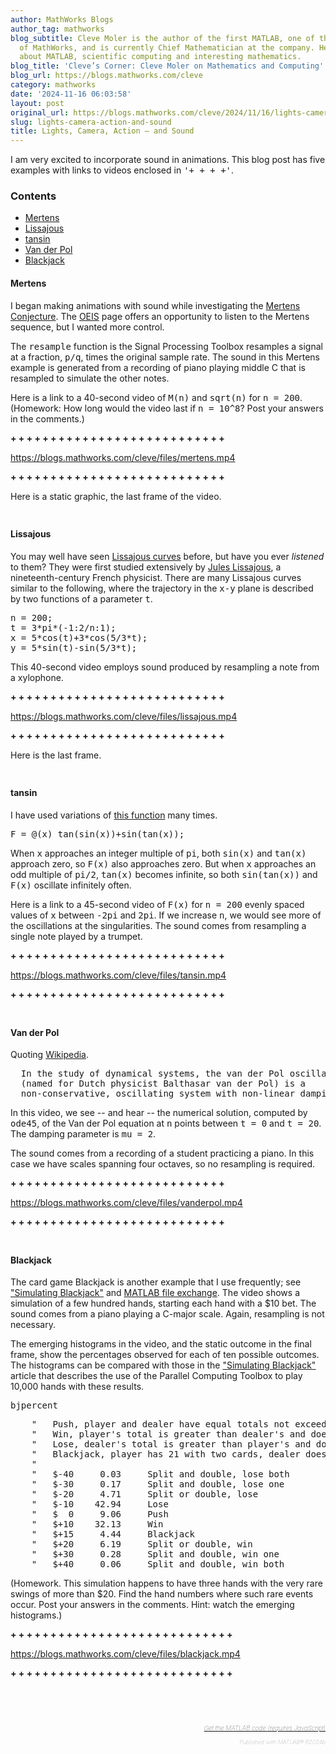 ```yaml
---
author: MathWorks Blogs
author_tag: mathworks
blog_subtitle: Cleve Moler is the author of the first MATLAB, one of the founders
  of MathWorks, and is currently Chief Mathematician at the company. He writes here
  about MATLAB, scientific computing and interesting mathematics.
blog_title: 'Cleve’s Corner: Cleve Moler on Mathematics and Computing'
blog_url: https://blogs.mathworks.com/cleve
category: mathworks
date: '2024-11-16 06:03:58'
layout: post
original_url: https://blogs.mathworks.com/cleve/2024/11/16/lights-camera-action-and-sound/?s_tid=feedtopost
slug: lights-camera-action-and-sound
title: Lights, Camera, Action — and Sound
---
```


<div class="content"><!--introduction-->
<p>I am very excited to incorporate sound in animations. This blog post has five examples with links to videos enclosed in <tt>'+ + + +'</tt>.</p>

<!--/introduction-->
<h3>Contents</h3>
<div>
<ul>
<li>
<a href="https://feeds.feedburner.com/mathworks/moler#beb66eab-d057-4b35-b679-ceb8341bac55">Mertens</a>
</li>
<li>
<a href="https://feeds.feedburner.com/mathworks/moler#acc96bc1-84ad-4503-af62-3207c0cddc9d">Lissajous</a>
</li>
<li>
<a href="https://feeds.feedburner.com/mathworks/moler#c8bcb2e7-342f-4b58-a7ba-b3d7f7034476">tansin</a>
</li>
<li>
<a href="https://feeds.feedburner.com/mathworks/moler#7e32cd92-b6a9-46ec-aa1c-980089ff6833">Van der Pol</a>
</li>
<li>
<a href="https://feeds.feedburner.com/mathworks/moler#e791b241-63f8-4987-a4d3-4451b5b8f39d">Blackjack</a>
</li>
</ul>
</div>

<h4>Mertens<a name="beb66eab-d057-4b35-b679-ceb8341bac55"></a>
</h4>
<p>I began making animations with sound while investigating the <a href="https://blogs.mathworks.com/cleve/2024/09/23/redheffer-mertens-and-one-million-dollars/">Mertens Conjecture</a>. The <a href="https://oeis.org/A002321">OEIS</a> page offers an opportunity to listen to the Mertens sequence, but I wanted more control.</p>

<p>The <tt>resample</tt> function is the Signal Processing Toolbox resamples a signal at a fraction, <tt>p/q</tt>, times the original sample rate. The sound in this Mertens example is generated from a recording of piano playing middle C that is resampled to simulate the other notes.</p>

<p>Here is a link to a 40-second video of <tt>M(n)</tt> and <tt>sqrt(n)</tt> for <tt>n = 200</tt>. (Homework: How long would the video last if <tt>n = 10^8</tt>? Post your answers in the comments.)</p>

<p>
<b>+ + + + + + + + + + + + + + + + + + + + + + + + + + +</b>
</p>

<p>
<a href="https://blogs.mathworks.com/cleve/files/mertens.mp4">https://blogs.mathworks.com/cleve/files/mertens.mp4</a>
</p>

<p>
<b>+ + + + + + + + + + + + + + + + + + + + + + + + + + +</b>
</p>

<p>Here is a static graphic, the last frame of the video.</p>

<p>
<img alt="" hspace="5" src="https://blogs.mathworks.com/cleve/files/mertens.png" vspace="5" /> </p>

<h4>Lissajous<a name="acc96bc1-84ad-4503-af62-3207c0cddc9d"></a>
</h4>
<p>You may well have seen <a href="https://en.wikipedia.org/wiki/Lissajous_curve">Lissajous curves</a> before, but have you ever <i>listened</i> to them? They were first studied extensively by <a href="https://en.wikipedia.org/wiki/Jules_Antoine_Lissajous">Jules Lissajous</a>, a nineteenth-century French physicist. There are many Lissajous curves similar to the following, where the trajectory in the <tt>x-y</tt> plane is described by two functions of a parameter <tt>t</tt>.</p>

<pre class="language-matlab">
n = 200;
t = 3*pi*(-1:2/n:1);
x = 5*cos(t)+3*cos(5/3*t);
y = 5*sin(t)-sin(5/3*t);
</pre>
<p>This 40-second video employs sound produced by resampling a note from a xylophone.</p>

<p>
<b>+ + + + + + + + + + + + + + + + + + + + + + + + + + +</b>
</p>

<p>
<a href="https://blogs.mathworks.com/cleve/files/lissajous.mp4">https://blogs.mathworks.com/cleve/files/lissajous.mp4</a>
</p>

<p>
<b>+ + + + + + + + + + + + + + + + + + + + + + + + + + +</b>
</p>

<p>Here is the last frame.</p>

<p>
<img alt="" hspace="5" src="https://blogs.mathworks.com/cleve/files/lissajous.png" vspace="5" /> </p>

<h4>tansin<a name="c8bcb2e7-342f-4b58-a7ba-b3d7f7034476"></a>
</h4>
<p>I have used variations of <a href="https://blogs.mathworks.com/cleve/2012/09/24/supremum">this function</a> many times.</p>

<pre>F = @(x) tan(sin(x))+sin(tan(x));</pre>
<p>When <tt>x</tt> approaches an integer multiple of <tt>pi</tt>, both <tt>sin(x)</tt> and <tt>tan(x)</tt> approach zero, so <tt>F(x)</tt> also approaches zero. But when <tt>x</tt> approaches an odd multiple of <tt>pi/2</tt>, <tt>tan(x)</tt> becomes infinite, so both <tt>sin(tan(x))</tt> and <tt>F(x)</tt> oscillate infinitely often.</p>

<p>Here is a link to a 45-second video of <tt>F(x)</tt> for <tt>n = 200</tt> evenly spaced values of <tt>x</tt> between <tt>-2pi</tt> and <tt>2pi</tt>. If we increase <tt>n</tt>, we would see more of the oscillations at the singularities. The sound comes from resampling a single note played by a trumpet.</p>

<p>
<b>+ + + + + + + + + + + + + + + + + + + + + + + + + + +</b>
</p>

<p>
<a href="https://blogs.mathworks.com/cleve/files/tansin.mp4">https://blogs.mathworks.com/cleve/files/tansin.mp4</a>
</p>

<p>
<b>+ + + + + + + + + + + + + + + + + + + + + + + + + + +</b>
</p>

<p>
<img alt="" hspace="5" src="https://blogs.mathworks.com/cleve/files/tansin.png" vspace="5" /> </p>

<h4>Van der Pol<a name="7e32cd92-b6a9-46ec-aa1c-980089ff6833"></a>
</h4>
<p>Quoting <a href="https://en.wikipedia.org/wiki/Van_der_Pol_oscillator">Wikipedia</a>.</p>

<pre>  In the study of dynamical systems, the van der Pol oscillator
  (named for Dutch physicist Balthasar van der Pol) is a
  non-conservative, oscillating system with non-linear damping.</pre>
<p>In this video, we see -- and hear -- the numerical solution, computed by <tt>ode45</tt>, of the Van der Pol equation at <tt>n</tt> points between <tt>t = 0</tt> and <tt>t = 20</tt>. The damping parameter is <tt>mu = 2</tt>.</p>

<p>The sound comes from a recording of a student practicing a piano. In this case we have scales spanning four octaves, so no resampling is required.</p>

<p>
<b>+ + + + + + + + + + + + + + + + + + + + + + + + + + +</b>
</p>

<p>
<a href="https://blogs.mathworks.com/cleve/files/vanderpol.mp4">https://blogs.mathworks.com/cleve/files/vanderpol.mp4</a>
</p>

<p>
<b>+ + + + + + + + + + + + + + + + + + + + + + + + + + +</b>
</p>

<p>
<img alt="" hspace="5" src="https://blogs.mathworks.com/cleve/files/vanderpol.png" vspace="5" /> </p>

<h4>Blackjack<a name="e791b241-63f8-4987-a4d3-4451b5b8f39d"></a>
</h4>
<p>The card game Blackjack is another example that I use frequently; see <a href="https://www.mathworks.com/company/technical-articles/simulating-blackjack-with-matlab.html">"Simulating Blackjack"</a> and <a href="https://www.mathworks.com/matlabcentral/fileexchange/4404-blackjack">MATLAB file exchange</a>. The video shows a simulation of a few hundred hands, starting each hand with a $10 bet. The sound comes from a piano playing a C-major scale. Again, resampling is not necessary.</p>

<p>The emerging histograms in the video, and the static outcome in the final frame, show the percentages observed for each of ten possible outcomes. The histograms can be compared with those in the <a href="https://www.mathworks.com/company/technical-articles/simulating-blackjack-with-matlab.html">"Simulating Blackjack"</a> article that describes the use of the Parallel Computing Toolbox to play 10,000 hands with these results.</p>

<pre class="codeinput">bjpercent
</pre>
<pre class="codeoutput">    "   Push, player and dealer have equal totals not exceeding 21             "
    "   Win, player's total is greater than dealer's and does not exceed 21    "
    "   Lose, dealer's total is greater than player's and does not exceed 21   "
    "   Blackjack, player has 21 with two cards, dealer does not               "
    "                                                                          "
    "   $-40     0.03     Split and double, lose both                          "
    "   $-30     0.17     Split and double, lose one                           "
    "   $-20     4.71     Split or double, lose                                "
    "   $-10    42.94     Lose                                                 "
    "   $  0     9.06     Push                                                 "
    "   $+10    32.13     Win                                                  "
    "   $+15     4.44     Blackjack                                            "
    "   $+20     6.19     Split or double, win                                 "
    "   $+30     0.28     Split and double, win one                            "
    "   $+40     0.06     Split and double, win both                           "
</pre>
<p>(Homework. This simulation happens to have three hands with the very rare swings of more than $20. Find the hand numbers where such rare events occur. Post your answers in the comments. Hint: watch the emerging histograms.)</p>

<p>
<b>+ + + + + + + + + + + + + + + + + + + + + + + + + + + +</b>
</p>

<p>
<a href="https://blogs.mathworks.com/cleve/files/blackjack.mp4">https://blogs.mathworks.com/cleve/files/blackjack.mp4</a>
</p>

<p>
<b>+ + + + + + + + + + + + + + + + + + + + + + + + + + + +</b>
</p>

<p>
<img alt="" hspace="5" src="https://blogs.mathworks.com/cleve/files/blackjack.png" vspace="5" /> </p>

<p>
<img alt="" hspace="5" src="https://blogs.mathworks.com/cleve/files/bj100K.png" vspace="5" /> </p>

<!-- 
    function grabCode_ef605386b1c14b589860f69f1d2032a2() {
        // Remember the title so we can use it in the new page
        title = document.title;

        // Break up these strings so that their presence
        // in the Javascript doesn't mess up the search for
        // the MATLAB code.
        t1='ef605386b1c14b589860f69f1d2032a2 ' + '##### ' + 'SOURCE BEGIN' + ' #####';
        t2='##### ' + 'SOURCE END' + ' #####' + ' ef605386b1c14b589860f69f1d2032a2';
    
        b=document.getElementsByTagName('body')[0];
        i1=b.innerHTML.indexOf(t1)+t1.length;
        i2=b.innerHTML.indexOf(t2);
 
        code_string = b.innerHTML.substring(i1, i2);
        code_string = code_string.replace(/REPLACE_WITH_DASH_DASH/g,'--');

        // Use /x3C/g instead of the less-than character to avoid errors 
        // in the XML parser.
        // Use '\x26#60;' instead of '<' so that the XML parser
        // doesn't go ahead and substitute the less-than character. 
        code_string = code_string.replace(/\x3C/g, '\x26#60;');

        copyright = 'Copyright 2024 The MathWorks, Inc.';

        w = window.open();
        d = w.document;
        d.write('<pre>\n');
        d.write(code_string);

        // Add copyright line at the bottom if specified.
        if (copyright.length > 0) {
            d.writeln('');
            d.writeln('%%');
            if (copyright.length > 0) {
                d.writeln('% _' + copyright + '_');
            }
        }

        d.write('</pre>\n');

        d.title = title + ' (MATLAB code)';
        d.close();
    }   
     -->
<p style="text-align: right; font-size: xx-small; font-weight: lighter; font-style: italic; color: gray;">
<br />
<a href=""><span style="font-size: x-small; font-style: italic;">Get 
      the MATLAB code <noscript>(requires JavaScript)</noscript>
</span></a>
<br />
<br />
      Published with MATLAB&reg; R2024b<br />
</p>

</div>

<!--
ef605386b1c14b589860f69f1d2032a2 ##### SOURCE BEGIN #####
%% Lights, Camera, Action REPLACE_WITH_DASH_DASH and Sound
% I am very excited to incorporate sound in animations.
% This blog post has five examples with
% links to videos enclosed in |'+ + + +'|.

%% Mertens
% I began making animations with sound while investigating the
% <https://blogs.mathworks.com/cleve/2024/09/23/redheffer-mertens-and-one-million-dollars/
% Mertens Conjecture>.
% The <https://oeis.org/A002321 OEIS> page 
% offers an opportunity to listen to the Mertens sequence, but
% I wanted more control.
%
% The |resample| function is the Signal Processing Toolbox
% resamples a signal at a fraction, |p/q|, times the original sample rate.
% The sound in this Mertens example is generated from a recording of piano
% playing middle C that is resampled to simulate the other notes.
%
% Here is a link to a 40-second video of |M(n)| and |sqrt(n)|
% for |n = 200|. 
% (Homework: How long would the video last if |n = 10^8|?
% Post your answers in the comments.)
%
% *+ + + + + + + + + + + + + + + + + + + + + + + + + + +* 
%
% <https://blogs.mathworks.com/cleve/files/mertens.mp4>
%
% *+ + + + + + + + + + + + + + + + + + + + + + + + + + +* 
%
% Here is a static graphic, the last frame of the video.
%
% <<mertens.png>>
%

%% Lissajous
% You may well have seen <https://en.wikipedia.org/wiki/Lissajous_curve 
% Lissajous curves> before, but have you ever
% _listened_ to them?
% They were first studied extensively by 
% <https://en.wikipedia.org/wiki/Jules_Antoine_Lissajous Jules Lissajous>,
% a nineteenth-century French physicist.
% There are many Lissajous curves similar to the following, where 
% the trajectory in the |x-y| plane is described by two functions of 
% a parameter |t|.
%
%   n = 200;
%   t = 3*pi*(-1:2/n:1);
%   x = 5*cos(t) + 3*cos(5/3*t);
%   y = 5*sin(t) - sin(5/3*t);
%
% This 40-second video employs sound produced by resampling a note
% from a xylophone.
%
% *+ + + + + + + + + + + + + + + + + + + + + + + + + + +* 
%
% <https://blogs.mathworks.com/cleve/files/lissajous.mp4>
%
% *+ + + + + + + + + + + + + + + + + + + + + + + + + + +* 
%
% Here is the last frame.
%
% <<lissajous.png>>
%

%% tansin
% I have used variations of
% <https://blogs.mathworks.com/cleve/2012/09/24/supremum this function>
% many times.
%
%  F = @(x) tan(sin(x))+sin(tan(x));
%
% When |x| approaches an integer multiple of |pi|, both |sin(x)| and |tan(x)|
% approach zero, so |F(x)| also approaches zero.  But when |x| approaches
% an odd multiple of |pi/2|, |tan(x)| becomes infinite, so both |sin(tan(x))| 
% and |F(x)| oscillate infinitely often.
% 
% Here is a link to a 45-second video
% of |F(x)| for |n = 200| evenly spaced values of |x| between |-2pi| and
% |2pi|.
% If we increase |n|, we would see more of the oscillations at the 
% singularities.  The sound comes from resampling a single note
% played by a trumpet.
%
% *+ + + + + + + + + + + + + + + + + + + + + + + + + + +* 
%
% <https://blogs.mathworks.com/cleve/files/tansin.mp4>
%
% *+ + + + + + + + + + + + + + + + + + + + + + + + + + +* 
%
% <<tansin.png>>
%

%% Van der Pol
% Quoting 
% <https://en.wikipedia.org/wiki/Van_der_Pol_oscillator Wikipedia>.
%
%    In the study of dynamical systems, the van der Pol oscillator
%    (named for Dutch physicist Balthasar van der Pol) is a 
%    non-conservative, oscillating system with non-linear damping.
% 
% In this video, we see REPLACE_WITH_DASH_DASH and hear REPLACE_WITH_DASH_DASH the numerical solution, computed
% by |ode45|, of the Van der Pol equation at |n| points between
% |t = 0| and |t = 20|.  The damping parameter is |mu = 2|.
%
% The sound comes from a recording of a student practicing a piano.
% In this case we have scales spanning four octaves, so no resampling
% is required.
%    
% *+ + + + + + + + + + + + + + + + + + + + + + + + + + +* 
%
% <https://blogs.mathworks.com/cleve/files/vanderpol.mp4>
%
% *+ + + + + + + + + + + + + + + + + + + + + + + + + + +* 
%
% <<vanderpol.png>>
%

%% Blackjack
% The card game Blackjack is another example that I use frequently; see 
% <https://www.mathworks.com/company/technical-articles/simulating-blackjack-with-matlab.html
% "Simulating Blackjack"> and
% <https://www.mathworks.com/matlabcentral/fileexchange/4404-blackjack
% MATLAB file exchange>.
% The video shows a simulation of a few hundred hands,
% starting each hand with a $10 bet.
% The sound comes from a piano playing a C-major scale.
% Again, resampling is not necessary.
%
% The emerging histograms in the video, and the static outcome in
% the final frame, show the percentages observed for each
% of ten possible outcomes.
% The histograms can be compared with those in the
% <https://www.mathworks.com/company/technical-articles/simulating-blackjack-with-matlab.html
% "Simulating Blackjack">
% article that describes the use of the  Parallel Computing Toolbox
% to play 10,000 hands with these results.

   bjpercent
%%
% (Homework.  This simulation happens to have three hands  with
% the very rare swings of more than $20.  Find the hand numbers
% where such rare events occur.  Post your answers in the comments.
% Hint: watch the emerging histograms.)

%%
% *+ + + + + + + + + + + + + + + + + + + + + + + + + + + +* 
%
% <https://blogs.mathworks.com/cleve/files/blackjack.mp4>
%
% *+ + + + + + + + + + + + + + + + + + + + + + + + + + + +* 
%
% <<blackjack.png>>
%
% <<bj100K.png>>
%
##### SOURCE END ##### ef605386b1c14b589860f69f1d2032a2
-->